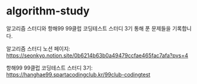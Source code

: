 # algorithm-study
알고리즘 스터디와 항해99 99클럽 코딩테스트 스터디 3기 통해 푼 문제들을 기록합니다.

알고리즘 스터디 노션 페이지: https://seonkyo.notion.site/0b6214b63b0a49479ccfae465fac7afa?pvs=4

항해99 99클럽 코딩테스트 스터디 3기: https://hanghae99.spartacodingclub.kr/99club-codingtest
